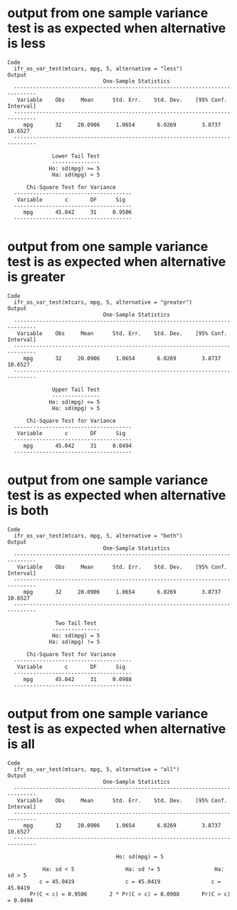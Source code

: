 # output from one sample variance test is as expected when alternative is less

    Code
      ifr_os_var_test(mtcars, mpg, 5, alternative = "less")
    Output
                                  One-Sample Statistics                             
      -----------------------------------------------------------------------------
       Variable    Obs     Mean      Std. Err.    Std. Dev.    [95% Conf. Interval] 
      -----------------------------------------------------------------------------
         mpg       32     20.0906     1.0654       6.0269        3.8737    10.6527   
      -----------------------------------------------------------------------------
      
                  Lower Tail Test           
                  ---------------           
                 Ho: sd(mpg) >= 5           
                  Ha: sd(mpg) < 5            
      
          Chi-Square Test for Variance      
      -------------------------------------
       Variable       c       DF      Sig       
      -------------------------------------
         mpg       45.042     31     0.9506  
      -------------------------------------

# output from one sample variance test is as expected when alternative is greater

    Code
      ifr_os_var_test(mtcars, mpg, 5, alternative = "greater")
    Output
                                  One-Sample Statistics                             
      -----------------------------------------------------------------------------
       Variable    Obs     Mean      Std. Err.    Std. Dev.    [95% Conf. Interval] 
      -----------------------------------------------------------------------------
         mpg       32     20.0906     1.0654       6.0269        3.8737    10.6527   
      -----------------------------------------------------------------------------
      
                  Upper Tail Test           
                  ---------------           
                 Ho: sd(mpg) <= 5           
                  Ha: sd(mpg) > 5            
      
          Chi-Square Test for Variance      
      -------------------------------------
       Variable       c       DF      Sig    
      -------------------------------------
         mpg       45.042     31     0.0494  
      -------------------------------------

# output from one sample variance test is as expected when alternative is both

    Code
      ifr_os_var_test(mtcars, mpg, 5, alternative = "both")
    Output
                                  One-Sample Statistics                             
      -----------------------------------------------------------------------------
       Variable    Obs     Mean      Std. Err.    Std. Dev.    [95% Conf. Interval] 
      -----------------------------------------------------------------------------
         mpg       32     20.0906     1.0654       6.0269        3.8737    10.6527   
      -----------------------------------------------------------------------------
      
                   Two Tail Test            
                  ---------------           
                  Ho: sd(mpg) = 5           
                 Ha: sd(mpg) != 5            
      
          Chi-Square Test for Variance      
      -------------------------------------
       Variable       c       DF      Sig    
      -------------------------------------
         mpg       45.042     31     0.0988  
      -------------------------------------

# output from one sample variance test is as expected when alternative is all

    Code
      ifr_os_var_test(mtcars, mpg, 5, alternative = "all")
    Output
                                  One-Sample Statistics                             
      -----------------------------------------------------------------------------
       Variable    Obs     Mean      Std. Err.    Std. Dev.    [95% Conf. Interval] 
      -----------------------------------------------------------------------------
         mpg       32     20.0906     1.0654       6.0269        3.8737    10.6527   
      -----------------------------------------------------------------------------
      
                                      Ho: sd(mpg) = 5                                
      
               Ha: sd < 5                Ha: sd != 5                 Ha: sd > 5         
              c = 45.0419                c = 45.0419                c = 45.0419       
           Pr(C < c) = 0.9506       2 * Pr(C > c) = 0.0988       Pr(C > c) = 0.0494    

